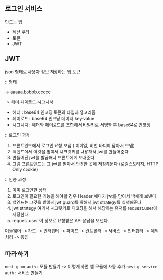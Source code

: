 ## 로그인 서비스
만드는 법
- 세션 쿠키
- 토큰
- JWT

## JWT
json 형태로 사용자 정보 저장하는 웹 토큰

:: 형태 
 
-> aaaaa.bbbbb.ccccc

-> 헤더.페이로드.시그니쳐
- 헤더 : base64 인코딩 토큰의 타입과 알고리즘
- 페이로드 : base64 인코딩 데이터 key-value
- 시그니쳐 : 헤더와 페이로드를 조합해서 비밀키로 서명한 후 base64로 인코딩


:: 로그인 과정
1. 프론트엔드에서 로그인 요청 보냄 ( 이메일, 비번 바디에 담아서 보냄)
2. 백엔드에서 이것을 받아서 시크릿키를 사용해서 jwt를 만들어준다
3. 만들어진 jwt를 발급해서 프론트에게 보내준다
4. 그럼 프론트엔드는 그 jwt를 받아서 안전한 곳에 저장해둔다 (로컬스토리지, HTTP Only cookie)

:: 인증 과정
1. 이미 로그인한 상태
2. 로그인이 필요한 기능을 해야할 경우 Header 에다가 jwt를 담아서 백에게 보낸다
3. 백엔드는 그것을 받아서 jwt guard를 통해서 jwt strategy를 실행해준다
4. jwt strategy 여기서 시크릿키로 디코딩을 해서 해당하는 유저를 request.user에 저장한다
5. request.user 이 정보로 요청받은 API 응답을 보낸다

미들웨어 -> 가드 -> 인터셉터 -> 파이프 -> 컨트롤러 -> 서비스 -> 인터셉터 -> 예외처리 -> 응답



## 따라하기
``` nest g mo auth ``` : 모듈 만들기 -> 이렇게 하면 앱 모듈에 자동 추가
``` nest g service auth ``` : 서비스 만들기